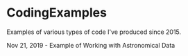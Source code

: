 # CodingExamples
Examples of various types of code I've produced since 2015.

Nov 21, 2019 - Example of Working with Astronomical Data

